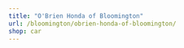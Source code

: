 ```yaml
---
title: "O'Brien Honda of Bloomington"
url: /bloomington/obrien-honda-of-bloomington/
shop: car
---
```

